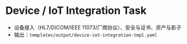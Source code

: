 # Device / IoT Integration Task

- 设备接入（HL7/DICOM/IEEE 11073/厂商协议）、安全与证书、资产与影子
- 输出：`templates/output/device-iot-integration-tmpl.yaml`
